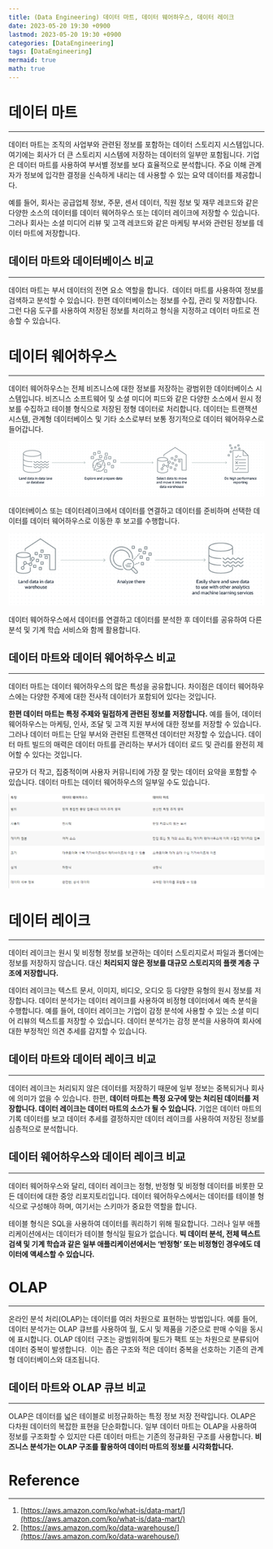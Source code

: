 ```yaml
---
title: (Data Engineering) 데이터 마트, 데이터 웨어하우스, 데이터 레이크
date: 2023-05-20 19:30 +0900
lastmod: 2023-05-20 19:30 +0900
categories: [DataEngineering]
tags: [DataEngineering]
mermaid: true
math: true
---
```


# **데이터 마트**

---

데이터 마트는 조직의 사업부와 관련된 정보를 포함하는 데이터 스토리지 시스템입니다. 여기에는 회사가 더 큰 스토리지 시스템에 저장하는 데이터의 일부만 포함됩니다. 기업은 데이터 마트를 사용하여 부서별 정보를 보다 효율적으로 분석합니다. 주요 이해 관계자가 정보에 입각한 결정을 신속하게 내리는 데 사용할 수 있는 요약 데이터를 제공합니다.

예를 들어, 회사는 공급업체 정보, 주문, 센서 데이터, 직원 정보 및 재무 레코드와 같은 다양한 소스의 데이터를 데이터 웨어하우스 또는 데이터 레이크에 저장할 수 있습니다. 그러나 회사는 소셜 미디어 리뷰 및 고객 레코드와 같은 마케팅 부서와 관련된 정보를 데이터 마트에 저장합니다.

## **데이터 마트와 데이터베이스 비교**

---

데이터 마트는 부서 데이터의 전면 요소 역할을 합니다.  데이터 마트를 사용하여 정보를 검색하고 분석할 수 있습니다. 한편 데이터베이스는 정보를 수집, 관리 및 저장합니다. 그런 다음 도구를 사용하여 저장된 정보를 처리하고 형식을 지정하고 데이터 마트로 전송할 수 있습니다.

# 데이터 웨어하우스

---

데이터 웨어하우스는 전체 비즈니스에 대한 정보를 저장하는 광범위한 데이터베이스 시스템입니다. 비즈니스 소프트웨어 및 소셜 미디어 피드와 같은 다양한 소스에서 원시 정보를 수집하고 테이블 형식으로 저장된 정형 데이터로 처리합니다. 데이터는 트랜잭션 시스템, 관계형 데이터베이스 및 기타 소스로부터 보통 정기적으로 데이터 웨어하우스로 들어갑니다. 

![Untitled](/assets/img/2023-05-20-post230520/Untitled.png)

데이터베이스 또는 데이터레이크에서 데이터를 연결하고 데이터를 준비하며 선택한 데이터를 데이터 웨어하우스로 이동한 후 보고를 수행합니다.

![Untitled](/assets/img/2023-05-20-post230520/Untitled%201.png)

데이터 웨어하우스에서 데이터를 연결하고 데이터를 분석한 후 데이터를 공유하여 다른 분석 및 기계 학습 서비스와 함께 활용합니다.

## ****데이터 마트와 데이터 웨어하우스 비교****

---

데이터 마트는 데이터 웨어하우스의 많은 특성을 공유합니다. 차이점은 데이터 웨어하우스에는 다양한 주제에 대한 전사적 데이터가 포함되어 있다는 것입니다. 

**한편 데이터 마트는 특정 주제와 밀접하게 관련된 정보를 저장합니다.** 예를 들어, 데이터 웨어하우스는 마케팅, 인사, 조달 및 고객 지원 부서에 대한 정보를 저장할 수 있습니다. 그러나 데이터 마트는 단일 부서와 관련된 트랜잭션 데이터만 저장할 수 있습니다. 데이터 마트 빌드의 매력은 데이터 마트를 관리하는 부서가 데이터 로드 및 관리를 완전히 제어할 수 있다는 것입니다.

규모가 더 작고, 집중적이며 사용자 커뮤니티에 가장 잘 맞는 데이터 요약을 포함할 수 있습니다. 데이터 마트는 데이터 웨어하우스의 일부일 수도 있습니다.

![Untitled](/assets/img/2023-05-20-post230520/Untitled%202.png)

# 데이터 레이크

---

데이터 레이크는 원시 및 비정형 정보를 보관하는 데이터 스토리지로서 파일과 폴더에는 정보를 저장하지 않습니다. 대신 **처리되지 않은 정보를 대규모 스토리지의 플랫 계층 구조에 저장합니다.** 

데이터 레이크는 텍스트 문서, 이미지, 비디오, 오디오 등 다양한 유형의 원시 정보를 저장합니다. 데이터 분석가는 데이터 레이크를 사용하여 비정형 데이터에서 예측 분석을 수행합니다. 예를 들어, 데이터 레이크는 기업이 감정 분석에 사용할 수 있는 소셜 미디어 리뷰의 텍스트를 저장할 수 있습니다. 데이터 분석가는 감정 분석을 사용하여 회사에 대한 부정적인 의견 추세를 감지할 수 있습니다.

## **데이터 마트와 데이터 레이크 비교**

---

데이터 레이크는 처리되지 않은 데이터를 저장하기 때문에 일부 정보는 중복되거나 회사에 의미가 없을 수 있습니다. 한편, **데이터 마트는 특정 요구에 맞는 처리된 데이터를 저장합니다. 데이터 레이크는 데이터 마트의 소스가 될 수 있습니다.** 기업은 데이터 마트의 기록 데이터를 보고 데이터 추세를 결정하지만 데이터 레이크를 사용하여 저장된 정보를 심층적으로 분석합니다.

## 데이터 웨어하우스와 데이터 레이크 비교

---

데이터 웨어하우스와 달리, 데이터 레이크는 정형, 반정형 및 비정형 데이터를 비롯한 모든 데이터에 대한 중앙 리포지토리입니다. 데이터 웨어하우스에서는 데이터를 테이블 형식으로 구성해야 하며, 여기서는 스키마가 중요한 역할을 합니다. 

테이블 형식은 SQL을 사용하여 데이터를 쿼리하기 위해 필요합니다. 그러나 일부 애플리케이션에서는 데이터가 테이블 형식일 필요가 없습니다. **빅 데이터 분석, 전체 텍스트 검색 및 기계 학습과 같은 일부 애플리케이션에서는 ‘반정형’ 또는 비정형인 경우에도 데이터에 액세스할 수 있습니다.**

# **OLAP**

---

온라인 분석 처리(OLAP)는 데이터를 여러 차원으로 표현하는 방법입니다. 예를 들어, 데이터 분석가는 OLAP 큐브를 사용하여 월, 도시 및 제품을 기준으로 판매 수익을 동시에 표시합니다. OLAP 데이터 구조는 광범위하며 필드가 팩트 또는 차원으로 분류되어 데이터 중복이 발생합니다.  이는 좁은 구조와 적은 데이터 중복을 선호하는 기존의 관계형 데이터베이스와 대조됩니다.

## **데이터 마트와 OLAP 큐브 비교**

---

OLAP은 데이터를 넓은 테이블로 비정규화하는 특정 정보 저장 전략입니다. OLAP은 다차원 데이터의 복잡한 표현을 단순화합니다. 일부 데이터 마트는 OLAP을 사용하여 정보를 구조화할 수 있지만 다른 데이터 마트는 기존의 정규화된 구조를 사용합니다. **비즈니스 분석가는 OLAP 구조를 활용하여 데이터 마트의 정보를 시각화합니다.**

# Reference

---

1. [https://aws.amazon.com/ko/what-is/data-mart/](https://aws.amazon.com/ko/what-is/data-mart/)
2. [https://aws.amazon.com/ko/data-warehouse/](https://aws.amazon.com/ko/data-warehouse/)